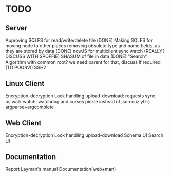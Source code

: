 # TODO
## Server
  Approving SQLFS for read/write/delete file (DONE)
  Making SQLFS for moving node to other places
  removing obsolete type and name fields, as they are stored by data (DONE)
  nowJS for multiclient sync watch (REALLY? DISCUSS WITH SPOFFIE)
  SHASUM of file in data (DONE)
  "Search" Algorithm with common root? we need parent for that, discuss if required (TO POORVI)
  SSH2

## Linux Client
  Encryption-decryption
  Lock handling
  upload-download: requests
  sync: os.walk
  watch: watchdog and curses
  pickle instead of json cuz y0 :)
  argparse+argcomplete

## Web Client
  Encryption-decryption
  Lock handling
  upload-download
  Schema UI
  Search UI

## Documentation
  Report
  Layman's manual
  Documentation(web+man)
